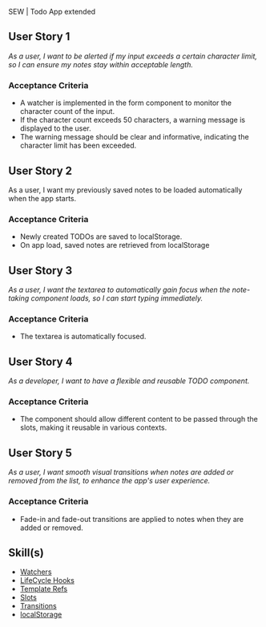SEW | Todo App extended

## User Story 1
*As a user, I want to be alerted if my input exceeds a certain character limit, so I can ensure my notes stay within acceptable length.*

### Acceptance Criteria
- A watcher is implemented in the form component to monitor the character count of the input.
- If the character count exceeds 50 characters, a warning message is displayed to the user.
- The warning message should be clear and informative, indicating the character limit has been exceeded.

## User Story 2
As a user, I want my previously saved notes to be loaded automatically when the app starts.

### Acceptance Criteria
- Newly created TODOs are saved to localStorage.
- On app load, saved notes are retrieved from localStorage

## User Story 3
*As a user, I want the textarea to automatically gain focus when the note-taking component loads, so I can start typing immediately.*

### Acceptance Criteria
- The textarea is automatically focused.

## User Story 4
*As a developer, I want to have a flexible and reusable TODO component.*

### Acceptance Criteria
- The component should allow different content to be passed through the slots, making it reusable in various contexts.

## User Story 5
*As a user, I want smooth visual transitions when notes are added or removed from the list, to enhance the app's user experience.*

### Acceptance Criteria
- Fade-in and fade-out transitions are applied to notes when they are added or removed.

## Skill(s)
- [Watchers](https://my.skilldisplay.eu/en/skill/2973/0)
- [LifeCycle Hooks](https://my.skilldisplay.eu/en/skill/2974/0)
- [Template Refs](https://my.skilldisplay.eu/en/skill/2975/0)
- [Slots](https://my.skilldisplay.eu/en/skill/2977/0)  
- [Transitions](https://my.skilldisplay.eu/en/skill/2978/0)
- [localStorage](https://my.skilldisplay.eu/en/skill/3008/0)
